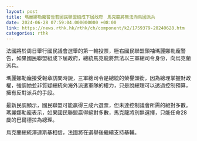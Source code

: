 ```yaml
---
layout: post
title: 瑪麗娜勒龐警告若國民聯盟組成下屆政府　馬克龍將無法向烏國派兵
date: 2024-06-28 07:59:04.000000000 +08:00
link: https://news.rthk.hk/rthk/ch/component/k2/1759379-20240628.htm
categories: rthk
---
```


法國將於周日舉行國民議會選舉的第一輪投票，極右國民聯盟領袖瑪麗娜勒龐警告，如果國民聯盟組成下屆政府，總統馬克龍將無法以三軍總司令身份，向烏克蘭派兵。

瑪麗娜勒龐接受報章訪問時說，三軍總司令是總統的榮譽頭銜，因為總理掌握財政權，強調她並非質疑總統向海外派遣軍隊的權力，只是說總理可以透過控制預算，擁有反對派兵的手段。

最新民調顯示，國民聯盟可能贏得三成六選票，但未達控制議會所需的絕對多數。瑪麗娜勒龐表示，如果國民聯盟贏得絕對多數，馬克龍將別無選擇，只能任命28歲的巴爾德拉為總理。

烏克蘭總統澤連斯基相信，法國將在選舉後繼續支持基輔。
